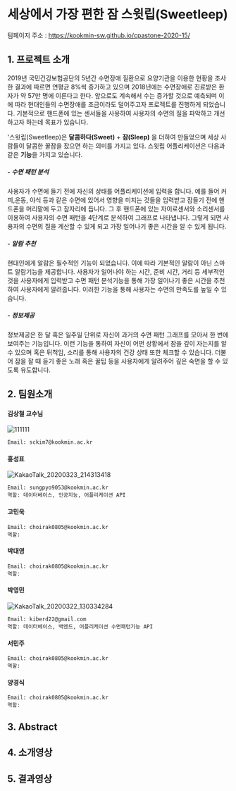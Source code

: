 
# 세상에서 가장 편한 잠 스윗립(Sweetleep)

팀페이지 주소 : https://kookmin-sw.github.io/cpastone-2020-15/

## 1. 프로젝트 소개
2019년 국민건강보험공단의 5년간 수면장애 질환으로 요양기관을 이용한 현황을 조사한 결과에 따르면 연평균 8%씩 증가하고 있으며 2018년에는 수면장애로 진료받은 환자가 약 57만 명에 이른다고 한다. 앞으로도 계속해서 수는 증가할 것으로 예측되며  이에 따라 현대인들의 수면장애를 조금이라도 덜어주고자 프로젝트를 진행하게 되었습니다. 기본적으로 핸드폰에 있는 센서들을 사용하여 사용자의 수면의 질을 파악하고 개선하고자 하는데 목표가 있습니다.

'스윗립(Sweetleep)은 **달콤하다(Sweet)** + **잠(Sleep)** 을 더하여 만들었으며 세상 사람들이 달콤한 꿀잠을 잤으면 하는 의미를 가지고 있다. 스윗립 어플리케이션은 다음과 같은 **기능**을 가지고 있습니다. 

##### - 수면 패턴 분석

사용자가 수면에 들기 전에 자신의 상태를 어플리케이션에 입력을 합니다. 예를 들어 커피,운동, 야식 등과 같은 수면에 있어서 영향을 미치는 것들을 입력받고 잠들기 전에 핸드폰을 머리맡에 두고 잠자리에 듭니다. 그 후 핸드폰에 있는 자이로센서와 소리센서를 이용하여 사용자의 수면 패턴을 4단계로 분석하여 그래프로 나타냅니다. 그렇게 되면 사용자의 수면의 질을 계산할 수 있게 되고 가장 일어나기 좋은 시간을 알 수 있게 됩니다. 

##### - 알람 추천 

현대인에게 알람은 필수적인 기능이 되었습니다. 이에 따라 기본적인 알람이 아닌 스마트 알람기능을 제공합니다. 사용자가 일어나야 하는 시간, 준비 시간, 거리 등 세부적인 것을 사용자에게 입력받고 수면 패턴 분석기능을 통해 가장 일어나기 좋은 시간을 추천하여 사용자에게 알려줍니다. 이러한 기능을 통해 사용자는 수면의 만족도를 높일 수 있습니다.

##### - 정보제공

정보제공은 한 달 혹은 일주일 단위로 자신이 과거의 수면 패턴 그래프를 모아서 한 번에 보여주는 기능입니다. 이런 기능을 통하여 자신이 어떤 상황에서 잠을 깊이 자는지를 알 수 있으며 혹은 뒤척임, 소리를 통해 사용자의 건강 상태 또한 체크할 수 있습니다. 더불어 잠을 잘 때 듣기 좋은 노래 혹은 꿀팁 등을 사용자에게 알려주어 깊은 숙면을 할 수 있도록 유도합니다.

## 2. 팀원소개

#### 김상철 교수님

![111111](https://user-images.githubusercontent.com/44603374/77318456-71116c80-6d50-11ea-934a-56eadc3f8e00.PNG)

~~~
Email: sckim7@kookmin.ac.kr

~~~


#### 홍성표 

![KakaoTalk_20200323_214313418](https://user-images.githubusercontent.com/44603374/77317920-75895580-6d4f-11ea-9fa5-61f07f07a340.jpg)

~~~
Email: sungpyo9053@kookmin.ac.kr
역할: 데이터베이스, 인공지능, 어플리케이션 API
~~~

#### 고민욱 

~~~
Email: choirak0805@kookmin.ac.kr
역할: 
~~~
#### 박대영 

~~~
Email: choirak0805@kookmin.ac.kr
역할: 
~~~

#### 박영민 

![KakaoTalk_20200322_130334284](https://user-images.githubusercontent.com/44603374/77317191-1414b700-6d4e-11ea-8993-390e198d46bb.jpg)

~~~
Email: kiberd22@gmail.com 
역할: 데이터베이스, 백엔드, 어플리케이션 수면패턴기능 API
~~~

#### 서민주 

~~~
Email: choirak0805@kookmin.ac.kr
역할: 
~~~

#### 양경식 

~~~
Email: choirak0805@kookmin.ac.kr
역할: 
~~~


## 3. Abstract
## 4. 소개영상
## 5. 결과영상


